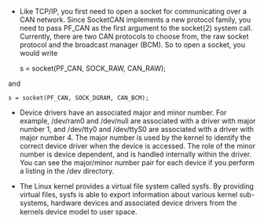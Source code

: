*   Like TCP/IP, you first need to open a socket for communicating over a
  CAN network. Since SocketCAN implements a new protocol family, you
  need to pass PF_CAN as the first argument to the socket(2) system
  call. Currently, there are two CAN protocols to choose from, the raw
  socket protocol and the broadcast manager (BCM). So to open a socket,
  you would write

    s = socket(PF_CAN, SOCK_RAW, CAN_RAW);

  and

    s = socket(PF_CAN, SOCK_DGRAM, CAN_BCM);


* Device drivers have an associated major and minor number. For example, /dev/ram0 and /dev/null are associated with a driver with major number 1, and /dev/tty0 and /dev/ttyS0 are associated with a driver with major number 4. The major number is used by the kernel to identify the correct device driver when the device is accessed. The role of the minor number is device dependent, and is handled internally within the driver. You can see the major/minor number pair for each device if you perform a listing in the /dev directory.


* The Linux kernel provides a virtual file system called sysfs. By providing virtual files, sysfs is able to export information about various kernel sub-systems, hardware devices and associated device drivers from the kernels device model to user space.


